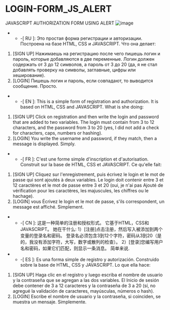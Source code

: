 # LOGIN-FORM_JS_ALERT
JAVASCRIPT AUTHORIZATION FORM USING ALERT
![image](https://github.com/DonParuyr/LOGIN-FORM_JS_ALERT/assets/95251384/f213075e-d48d-4730-b500-e0f4b95afc36)

- - -[ RU ]:
Это простая форма регистрации и авторизации.
Построена на базе HTML, CSS и JAVASCRIPT.
Что она делает:
1) [SIGN UP] Нажимаешь на регистрацию после чего пишешь логин и пароль, которые добавляются в две переменные. Логин должен содержать от 3 до 12 символов, а пароль от 3 до 20 (да, я не стал добавлять проверку на символы, заглавные, цифры или хеширование).
2) [LOGIN] Пишешь логин и пароль, если совпадают, то выводится сообщение. Просто.

- - -[ EN ]:
This is a simple form of registration and authorization.
It is based on HTML, CSS and JAVASCRIPT.
What is she doing:
1) [SIGN UP] Click on registration and then write the login and password that are added to two variables. The login must contain from 3 to 12 characters, and the password from 3 to 20 (yes, I did not add a check for characters, caps, numbers or hashing).
2) [LOGIN] You write the username and password, if they match, then a message is displayed. Simply.

- - -[ FR ]:
C'est une forme simple d'inscription et d'autorisation.
Construit sur la base de HTML, CSS et JAVASCRIPT.
Ce qu'elle fait:
1) [SIGN UP] Cliquez sur l'enregistrement, puis écrivez le login et le mot de passe qui sont ajoutés à deux variables. Le login doit contenir entre 3 et 12 caractères et le mot de passe entre 3 et 20 (oui, je n'ai pas Ajouté de vérification pour les caractères, les majuscules, les chiffres ou le hachage).
2) [LOGIN] vous Écrivez le login et le mot de passe, s'ils correspondent, un message est affiché. Simplement.

- - -[ CN ]:
这是一种简单的注册和授权形式。
它基于HTML，CSS和JAVASCRIPT。
她在干什么:
1）[注册]点击注册，然后写入被添加到两个变量的登录名和密码。 登录名必须包含3到12个字符，密码从3到20（是的，我没有添加字符，大写，数字或散列的检查）。
2）[登录]您编写用户名和密码，如果它们匹配，则显示一条消息。 简单来说.

- - -[ ES ]:
Es una forma simple de registro y autorización.
Construido sobre la base de HTML, CSS y JAVASCRIPT.
Lo que ella hace:
1) [SIGN UP] Haga clic en el registro y luego escriba el nombre de usuario y la contraseña que se agregan a las dos variables. El Inicio de sesión debe contener de 3 a 12 caracteres y la contraseña de 3 a 20 (sí, no agregué la validación de caracteres, mayúsculas, números o hash).
2) [LOGIN] Escribe el nombre de usuario y la contraseña, si coinciden, se muestra un mensaje. Simplemente.


